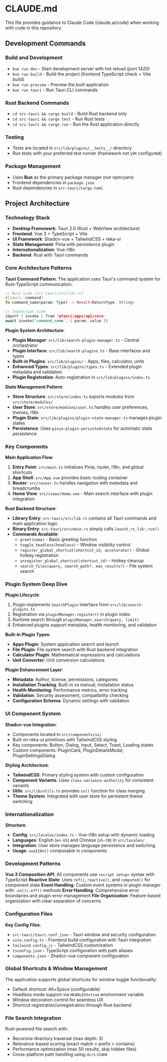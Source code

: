 # CLAUDE.md

This file provides guidance to Claude Code (claude.ai/code) when working with code in this repository.

## Development Commands

### Build and Development
- `bun run dev` - Start development server with hot reload (port 1420)
- `bun run build` - Build the project (frontend TypeScript check + Vite build)
- `bun run preview` - Preview the built application
- `bun run tauri` - Run Tauri CLI commands

### Rust Backend Commands
- `cd src-tauri && cargo build` - Build Rust backend only
- `cd src-tauri && cargo test` - Run Rust tests
- `cd src-tauri && cargo run` - Run the Rust application directly

### Testing
- Tests are located in `src/lib/plugins/__tests__/` directory
- Run tests with your preferred test runner (framework not yet configured)

### Package Management
- Uses **Bun** as the primary package manager (not npm/yarn)
- Frontend dependencies in `package.json`
- Rust dependencies in `src-tauri/Cargo.toml`

## Project Architecture

### Technology Stack
- **Desktop Framework**: Tauri 2.0 (Rust + WebView architecture)
- **Frontend**: Vue 3 + TypeScript + Vite
- **UI Framework**: Shadcn-vue + TailwindCSS + reka-ui
- **State Management**: Pinia with persistence plugin
- **Internationalization**: Vue-i18n
- **Backend**: Rust with Tauri commands

### Core Architecture Patterns

**Tauri Command Pattern**: The application uses Tauri's command system for Rust-TypeScript communication:
```rust
// Rust side (src-tauri/src/lib.rs)
#[tauri::command]
fn command_name(param: Type) -> Result<ReturnType, String>

// TypeScript side
import { invoke } from '@tauri-apps/api/core'
await invoke('command_name', { param: value })
```

**Plugin System Architecture**: 
- **Plugin Manager**: `src/lib/search-plugin-manager.ts` - Central orchestrator
- **Plugin Interface**: `src/lib/search-plugins.ts` - Base interfaces and types
- **Built-in Plugins**: `src/lib/plugins/` - Apps, files, calculator, units
- **Enhanced Types**: `src/lib/plugins/types.ts` - Extended plugin metadata and validation
- **Plugin Registration**: Auto-registration in `src/lib/plugins/index.ts`

**State Management Pattern**:
- **Store Structure**: `src/store/index.ts` exports modules from `src/store/modules/`
- **User Store**: `src/store/modules/user.ts` handles user preferences, themes, i18n
- **Plugin State**: `src/lib/plugins/plugin-state-manager.ts` manages plugin states
- **Persistence**: Uses `pinia-plugin-persistedstate` for automatic state persistence

### Key Components

**Main Application Flow**:
1. **Entry Point**: `src/main.ts` initializes Pinia, router, i18n, and global shortcuts
2. **App Shell**: `src/App.vue` provides basic routing container
3. **Router**: `src/router.ts` handles navigation with metadata and breadcrumbs
4. **Home View**: `src/views/Home.vue` - Main search interface with plugin integration

**Rust Backend Structure**:
- **Library Entry**: `src-tauri/src/lib.rs` contains all Tauri commands and main application logic
- **Binary Entry**: `src-tauri/src/main.rs` simply calls `launch_rs_lib::run()`
- **Commands Available**:
  - `greet(name)` - Basic greeting function
  - `toggle_headless(headless)` - Window visibility control
  - `register_global_shortcut(shortcut_id, accelerator)` - Global hotkey registration
  - `unregister_global_shortcut(shortcut_id)` - Hotkey cleanup
  - `search_files(query, search_path?, max_results?)` - File system search

### Plugin System Deep Dive

**Plugin Lifecycle**:
1. Plugin implements `SearchPlugin` interface from `src/lib/search-plugins.ts`
2. Registration via `pluginManager.register()` in plugin index
3. Runtime search through `pluginManager.search(query, limit)`
4. Enhanced plugins support metadata, health monitoring, and validation

**Built-in Plugin Types**:
- **Apps Plugin**: System application search and launch
- **File Plugin**: File system search with Rust backend integration  
- **Calculator Plugin**: Mathematical expressions and calculations
- **Unit Converter**: Unit conversion calculations

**Plugin Enhancement Layer**:
- **Metadata**: Author, license, permissions, categories
- **Installation Tracking**: Built-in vs manual, installation status
- **Health Monitoring**: Performance metrics, error tracking
- **Validation**: Security assessment, compatibility checking
- **Configuration Schema**: Dynamic settings with validation

### UI Component System

**Shadcn-vue Integration**:
- Components located in `src/components/ui/`
- Built on reka-ui primitives with TailwindCSS styling
- Key components: Button, Dialog, Input, Select, Toast, Loading states
- Custom components: PluginCard, PluginDetailsModal, PluginSettingsDialog

**Styling Architecture**:
- **TailwindCSS**: Primary styling system with custom configuration
- **Component Variants**: Uses `class-variance-authority` for consistent variants
- **Utils**: `src/lib/utils.ts` provides `cn()` function for class merging
- **Theme System**: Integrated with user store for persistent theme switching

### Internationalization

**Structure**:
- **Config**: `src/locales/index.ts` - Vue-i18n setup with dynamic loading
- **Languages**: English (`en-US`) and Chinese (`zh-CN`) in `src/locales/`
- **Integration**: User store manages language persistence and switching
- **Usage**: `useI18n()` composable in components

### Development Patterns

**Vue 3 Composition API**: All components use `<script setup>` syntax with TypeScript
**Reactive State**: Uses `ref()`, `reactive()`, and `computed()` for component state
**Event Handling**: Custom event systems in plugin manager with `.on()/.off()` methods
**Error Handling**: Comprehensive error boundaries and plugin error management
**File Organization**: Feature-based organization with clear separation of concerns

### Configuration Files

**Key Config Files**:
- `src-tauri/tauri.conf.json` - Tauri window and security configuration
- `vite.config.ts` - Frontend build configuration with Tauri integration
- `tailwind.config.js` - TailwindCSS customization
- `tsconfig.json` - TypeScript configuration with path aliases
- `components.json` - Shadcn-vue component configuration

### Global Shortcuts & Window Management

The application supports global shortcuts for window toggle functionality:
- Default shortcut: Alt+Space (configurable)
- Headless mode support via `HEADLESS=true` environment variable
- Window decoration control for seamless UX
- Shortcut registration/unregistration through Rust backend

### File Search Integration

Rust-powered file search with:
- Recursive directory traversal (max depth: 3)
- Relevance-based scoring (exact match > prefix > contains)
- Performance optimization (max 50 results, skip hidden files)
- Cross-platform path handling using `dirs` crate